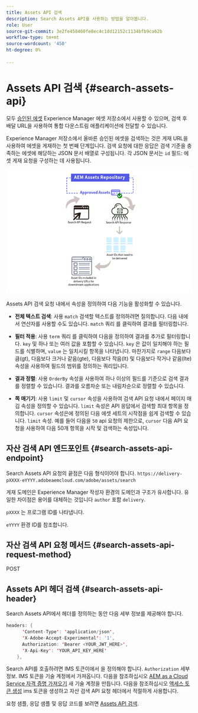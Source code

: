 ```yaml
---
title: Assets API 검색
description: Search Assets API를 사용하는 방법을 알아봅니다.
role: User
source-git-commit: 3e2fe458460fe8ec4c1dd12152c1134bfb9ca62b
workflow-type: tm+mt
source-wordcount: '450'
ht-degree: 0%

---
```


# Assets API 검색 {#search-assets-api}

모두 [승인된 에셋](approve-assets.md) Experience Manager 에셋 저장소에서 사용할 수 있으며, 검색 후 배달 URL을 사용하여 통합 다운스트림 애플리케이션에 전달할 수 있습니다.

Experience Manager 저장소에서 올바른 승인된 에셋을 검색하는 것은 게재 URL을 사용하여 에셋을 게재하는 첫 번째 단계입니다. 검색 요청에 대한 응답은 검색 기준을 충족하는 에셋에 해당하는 JSON 문서 배열로 구성됩니다. 각 JSON 문서는 `id` 필드: 에셋 게재 요청을 구성하는 데 사용됩니다.

![다이렉트 이진 업로드 프로토콜 개요](assets/search-assets-api-overview.png)

Assets API 검색 요청 내에서 속성을 정의하여 다음 기능을 활성화할 수 있습니다.

* **전체 텍스트 검색**: 사용 `match` 검색할 텍스트를 정의하려면 질의합니다.  다음 내에서 연산자를 사용할 수도 있습니다. `match` 쿼리 를 클릭하여 결과를 필터링합니다.

* **필터 적용**: 사용 `term` 쿼리 를 클릭하여 다음을 정의하여 결과를 추가로 필터링합니다. `key` 및 하나 또는 여러 값을 포함할 수 있습니다. `key` 은 값이 일치해야 하는 필드를 식별하며, `value` 는 일치시킬 항목을 나타냅니다. 마찬가지로 `range` 다음보다 큼(gt), 다음보다 크거나 같음(gte), 다음보다 작음(lt) 및 다음보다 작거나 같음(lte) 속성을 사용하여 필드의 범위를 정의하는 쿼리입니다.

* **결과 정렬**: 사용 `OrderBy` 속성을 사용하여 하나 이상의 필드를 기준으로 검색 결과를 정렬할 수 있습니다. 결과를 오름차순 또는 내림차순으로 정렬할 수 있습니다.

* **쪽 매기기**: 사용 `limit` 및 `cursor` 속성을 사용하여 검색 API 요청 내에서 페이지 매김 속성을 정의할 수 있습니다. `limit` 속성은 API 응답에서 검색할 최대 항목을 정의합니다. `cursor` 속성은에 정의된 다음 에셋 세트의 시작점을 쉽게 검색할 수 있습니다. `limit` 속성. 예를 들어 다음을 `50` api 요청의 제한으로, `cursor` 다음 API 요청을 사용하여 다음 50개 항목을 시작 및 검색하는 속성입니다.

## 자산 검색 API 엔드포인트 {#search-assets-api-endpoint}

Search Assets API 요청의 끝점은 다음 형식이어야 합니다.
`https://delivery-pXXXX-eYYYY.adobeaemcloud.com/adobe/assets/search`

게재 도메인은 Experience Manager 작성자 환경의 도메인과 구조가 유사합니다. 유일한 차이점은 용어를 대체하는 것입니다 `author` 포함 `delivery`.

`pXXXX` 는 프로그램 ID를 나타냅니다.

`eYYYY` 환경 ID를 참조합니다.

## 자산 검색 API 요청 메서드 {#search-assets-api-request-method}

POST

## Assets API 헤더 검색 {#search-assets-api-header}

Search Assets API에서 헤더를 정의하는 동안 다음 세부 정보를 제공해야 합니다.

```java
headers: {
      'Content-Type': 'application/json',
      'X-Adobe-Accept-Experimental': '1',
      Authorization: 'Bearer <YOUR_JWT_HERE>',
      'X-Api-Key': 'YOUR_API_KEY_HERE'
    },
```

Search API를 호출하려면 IMS 토큰이에서 을 정의해야 합니다. `Authorization` 세부 정보. IMS 토큰을 기술 계정에서 가져옵니다. 다음을 참조하십시오 [AEM as a Cloud Service 자격 증명 가져오기](https://experienceleague.adobe.com/docs/experience-manager-cloud-service/content/implementing/developing/generating-access-tokens-for-server-side-apis.html?lang=en#fetch-the-aem-as-a-cloud-service-credentials) 새 기술 계정을 만듭니다. 다음을 참조하십시오 [액세스 토큰 생성](https://experienceleague.adobe.com/docs/experience-manager-cloud-service/content/implementing/developing/generating-access-tokens-for-server-side-apis.html?lang=en#generating-the-access-token) ims 토큰을 생성하고 자산 검색 API 요청 헤더에서 적절하게 사용합니다.

요청 샘플, 응답 샘플 및 응답 코드를 보려면 [Assets API 검색](https://adobe-aem-assets-delivery-experimental.redoc.ly/#operation/search).
